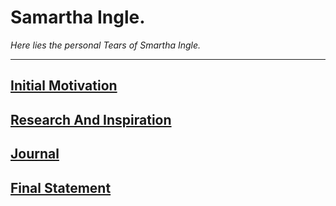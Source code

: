 # Samartha Ingle.

_Here lies the personal Tears of Smartha Ingle._

---

## [Initial Motivation](./Motivation.md)
## [Research And Inspiration](./ResearchAndInspiration.md)
## [Journal](./Journal)
## [Final Statement](./FinalStatement.md)